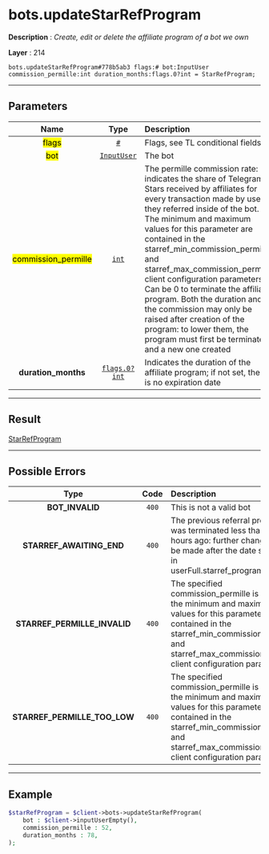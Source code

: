 # bots.updateStarRefProgram

**Description** : *Create, edit or delete the affiliate program of a bot we own*

**Layer** : 214

```tl
bots.updateStarRefProgram#778b5ab3 flags:# bot:InputUser commission_permille:int duration_months:flags.0?int = StarRefProgram;
```

---

## Parameters

| Name | Type | Description |
| :---: | :---: | :--- |
| <mark>flags</mark> | [`#`](type/#) | Flags, see TL conditional fields |
| <mark>bot</mark> | [`InputUser`](type/InputUser) | The bot |
| <mark>commission_permille</mark> | [`int`](type/int) | The permille commission rate: it indicates the share of Telegram Stars received by affiliates for every transaction made by users they referred inside of the bot.    The minimum and maximum values for this parameter are contained in the starref_min_commission_permille and starref_max_commission_permille client configuration parameters.   Can be 0 to terminate the affiliate program.  Both the duration and the commission may only be raised after creation of the program: to lower them, the program must first be terminated and a new one created |
| **duration_months** | [`flags.0?int`](type/int) | Indicates the duration of the affiliate program; if not set, there is no expiration date |

---

## Result

[StarRefProgram](type/StarRefProgram)

---

## Possible Errors

| Type | Code | Description |
| :---: | :---: | :--- |
| **BOT_INVALID** | `400` | This is not a valid bot |
| **STARREF_AWAITING_END** | `400` | The previous referral program was terminated less than 24 hours ago: further changes can be made after the date specified in userFull.starref_program.end_date |
| **STARREF_PERMILLE_INVALID** | `400` | The specified commission_permille is invalid: the minimum and maximum values for this parameter are contained in the starref_min_commission_permille and starref_max_commission_permille client configuration parameters |
| **STARREF_PERMILLE_TOO_LOW** | `400` | The specified commission_permille is too low: the minimum and maximum values for this parameter are contained in the starref_min_commission_permille and starref_max_commission_permille client configuration parameters |

---

## Example

```php
$starRefProgram = $client->bots->updateStarRefProgram(
	bot : $client->inputUserEmpty(),
	commission_permille : 52,
	duration_months : 78,
);
```